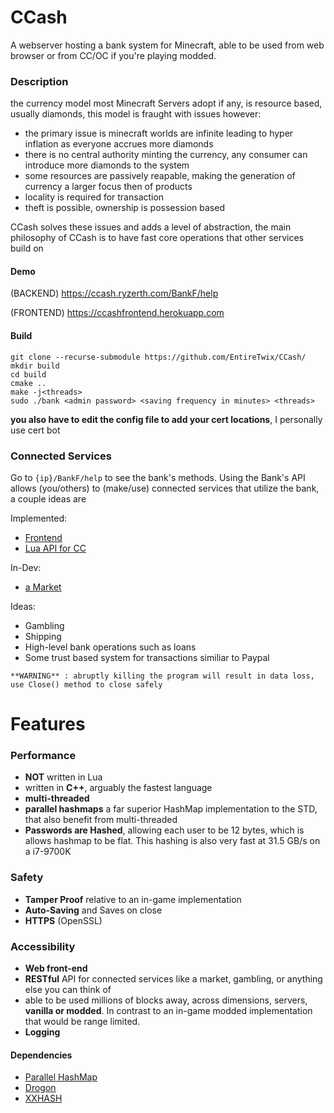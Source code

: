 # CCash

A webserver hosting a bank system for Minecraft, able to be used from web browser or from CC/OC if you're playing modded.

### Description

the currency model most Minecraft Servers adopt if any, is resource based, usually diamonds, this model is fraught with issues however:

- the primary issue is minecraft worlds are infinite leading to hyper inflation as everyone accrues more diamonds
- there is no central authority minting the currency, any consumer can introduce more diamonds to the system
- some resources are passively reapable, making the generation of currency a larger focus then of products
- locality is required for transaction
- theft is possible, ownership is possession based

CCash solves these issues and adds a level of abstraction, the main philosophy of CCash is to have fast core operations that other services build on

#### Demo

(BACKEND)
https://ccash.ryzerth.com/BankF/help

(FRONTEND)
https://ccashfrontend.herokuapp.com

#### Build

```
git clone --recurse-submodule https://github.com/EntireTwix/CCash/
mkdir build
cd build
cmake ..
make -j<threads>
sudo ./bank <admin password> <saving frequency in minutes> <threads>
```

**you also have to edit the config file to add your cert locations**, I personally use cert bot

### Connected Services

Go to `{ip}/BankF/help` to see the bank's methods. Using the Bank's API allows (you/others) to (make/use) connected services that utilize the bank, a couple ideas are

Implemented:

- [Frontend](https://github.com/Expand-sys/ccashfrontend)
- [Lua API for CC](https://github.com/Reactified/rpm/blob/main/packages/ccash-api/api.lua)

In-Dev:

- [a Market](https://github.com/STBoyden/market-api-2.0)

Ideas:

- Gambling
- Shipping
- High-level bank operations such as loans
- Some trust based system for transactions similiar to Paypal

`**WARNING** : abruptly killing the program will result in data loss, use Close() method to close safely`

# Features

### Performance

- **NOT** written in Lua
- written in **C++**, arguably the fastest language
- **multi-threaded**
- **parallel hashmaps** a far superior HashMap implementation to the STD, that also benefit from multi-threaded
- **Passwords are Hashed**, allowing each user to be 12 bytes, which is allows hashmap to be flat. This hashing is also very fast at 31.5 GB/s on a i7-9700K

### Safety

- **Tamper Proof** relative to an in-game implementation
- **Auto-Saving** and Saves on close
- **HTTPS** (OpenSSL)

### Accessibility

- **Web front-end**
- **RESTful** API for connected services like a market, gambling, or anything else you can think of
- able to be used millions of blocks away, across dimensions, servers, **vanilla or modded**. In contrast to an in-game modded implementation that would be range limited.
- **Logging**

#### Dependencies

- [Parallel HashMap](https://github.com/greg7mdp/parallel-hashmap/tree/master)
- [Drogon](https://github.com/an-tao/drogon/tree/master)
- [XXHASH](https://github.com/Cyan4973/xxHash)
